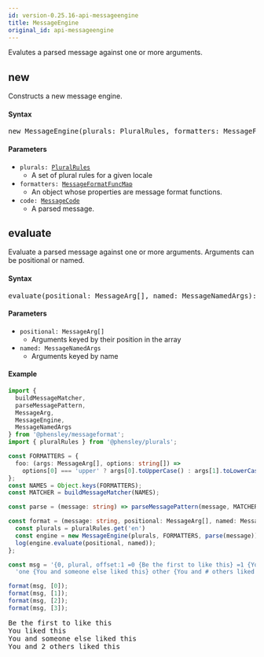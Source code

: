 ```yaml
---
id: version-0.25.16-api-messageengine
title: MessageEngine
original_id: api-messageengine
---
```


Evalutes a parsed message against one or more arguments.

## new

Constructs a new message engine.

#### Syntax

<pre class="syntax">
new MessageEngine(plurals: PluralRules, formatters: MessageFormatFuncMap, code: MessageCode)
</pre>

#### Parameters

  - <code class="def">plurals: <span>[PluralRules](api-pluralrules)</span></code>
    - A set of plural rules for a given locale
  - <code class="def">formatters: <span>[MessageFormatFuncMap](api-messageformatfuncmap.html)</span></code>
    - An object whose properties are message format functions.
  - <code class="def">code: <span>[MessageCode](api-messagecode.html)</span></code>
    - A parsed message.

## evaluate

Evaluate a parsed message against one or more arguments. Arguments can be positional or named.

#### Syntax

<pre class="syntax">
evaluate(positional: MessageArg[], named: MessageNamedArgs): string
</pre>

#### Parameters

  - <code class="def">positional: <span>MessageArg[]</span></code>
    - Arguments keyed by their position in the array
  - <code class="def">named: <span>MessageNamedArgs</span></code>
    - Arguments keyed by name

#### Example

```typescript
import {
  buildMessageMatcher,
  parseMessagePattern,
  MessageArg,
  MessageEngine,
  MessageNamedArgs
} from '@phensley/messageformat';
import { pluralRules } from '@phensley/plurals';

const FORMATTERS = {
  foo: (args: MessageArg[], options: string[]) =>
    options[0] === 'upper' ? args[0].toUpperCase() : args[1].toLowerCase()
};
const NAMES = Object.keys(FORMATTERS);
const MATCHER = buildMessageMatcher(NAMES);

const parse = (message: string) => parseMessagePattern(message, MATCHER);

const format = (message: string, positional: MessageArg[], named: MessageNamedArgs = {}) => {
  const plurals = pluralRules.get('en')
  const engine = new MessageEngine(plurals, FORMATTERS, parse(message));
  log(engine.evaluate(positional, named));
};

const msg = '{0, plural, offset:1 =0 {Be the first to like this} =1 {You liked this} ' +
  'one {You and someone else liked this} other {You and # others liked this}}';

format(msg, [0]);
format(msg, [1]);
format(msg, [2]);
format(msg, [3]);
```
<pre class="output">
Be the first to like this
You liked this
You and someone else liked this
You and 2 others liked this
</pre>
